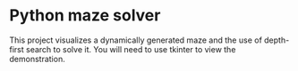 # Python maze solver

This project visualizes a dynamically generated maze and the use of depth-first search to solve it. You will need to use tkinter to view the demonstration.